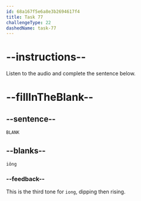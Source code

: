 ```yaml
---
id: 68a167f5e6a8e3b2694617f4
title: Task 77
challengeType: 22
dashedName: task-77
---
```


<!-- (Audio) A: iǒng -->

# --instructions--

Listen to the audio and complete the sentence below.

# --fillInTheBlank--

## --sentence--

`BLANK`

## --blanks--

`iǒng`

### --feedback--

This is the third tone for `iong`, dipping then rising.
